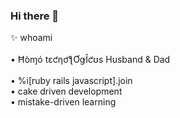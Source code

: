 ### Hi there 👋

✨ whoami<br>
<br>
• Ħòɱó tɛƈƞơƪƠǥǏƈʊs Husband & Dad<br>
<br>
• %i[ruby rails javascript].join<br>
• cake driven development<br>
• mistake-driven learning

<!--
**tOOnPT/tOOnPT** is a ✨ _special_ ✨ repository because its `README.md` (this file) appears on your GitHub profile.

Here are some ideas to get you started:

- 🔭 I’m currently working on ...
- 🌱 I’m currently learning ...
- 👯 I’m looking to collaborate on ...
- 🤔 I’m looking for help with ...
- 💬 Ask me about ...
- 📫 How to reach me: ...
- 😄 Pronouns: ...
- ⚡ Fun fact: ...
-->
